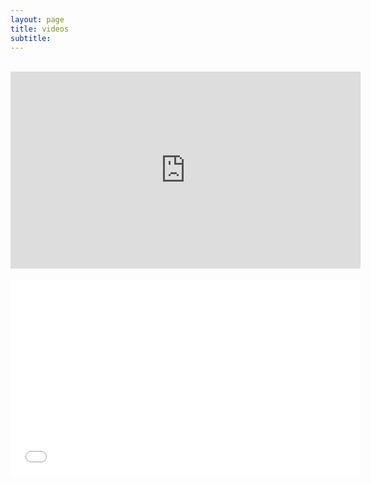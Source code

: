 ```yaml
---
layout: page
title: videos
subtitle:   
---
```


 <div class="text-center">
  <br>
  <iframe width="560" height="315" src="https://youtu.be/SEB3Y0vpsFY" frameborder="0" allowfullscreen></iframe> 
   <br>  <br>
  <iframe width="560" height="315" src="{{ site.baseurl }}/vids/dogfeederegg.MP4" frameborder="0" allowfullscreen></iframe>
  
</div>


